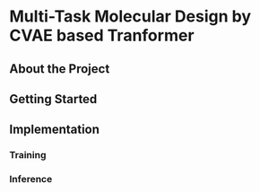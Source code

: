 # Multi-Task Molecular Design by CVAE based Tranformer


## About the Project


## Getting Started

## Implementation

### Training


### Inference


